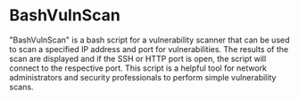 # BashVulnScan

"BashVulnScan" is a bash script for a vulnerability scanner that can be used to scan a specified IP address and port for vulnerabilities. The results of the scan are displayed and if the SSH or HTTP port is open, the script will connect to the respective port. This script is a helpful tool for network administrators and security professionals to perform simple vulnerability scans.
